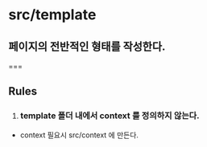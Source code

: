 # src/template

## 페이지의 전반적인 형태를 작성한다.

===

## **Rules**

1. ### template 폴더 내에서 context 를 정의하지 않는다.

- context 필요시 src/context 에 만든다.

